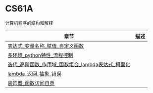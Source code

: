# CS61A

计算机程序的结构和解释

| 章节 | 描述 |
| - | - |
| [表达式_变量名称_赋值_自定义函数](Unit1.md) | |
| [多环境_python特性_流程控制](Unit2.md) | |
| [迭代_高阶函数_作用域_函数组合_lambda表达式_柯里化](Unit3.md) | |
| [lambda_返回_抽象_错误](Unit4.md) | |
| [装饰器_函数访问自身](Unit5.md) | |




